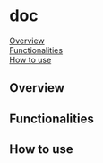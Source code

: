 # doc



[Overview](#overview)\
[Functionalities](#functionalities)\
[How to use](#how-to-use)

## Overview





## Functionalities




## How to use


